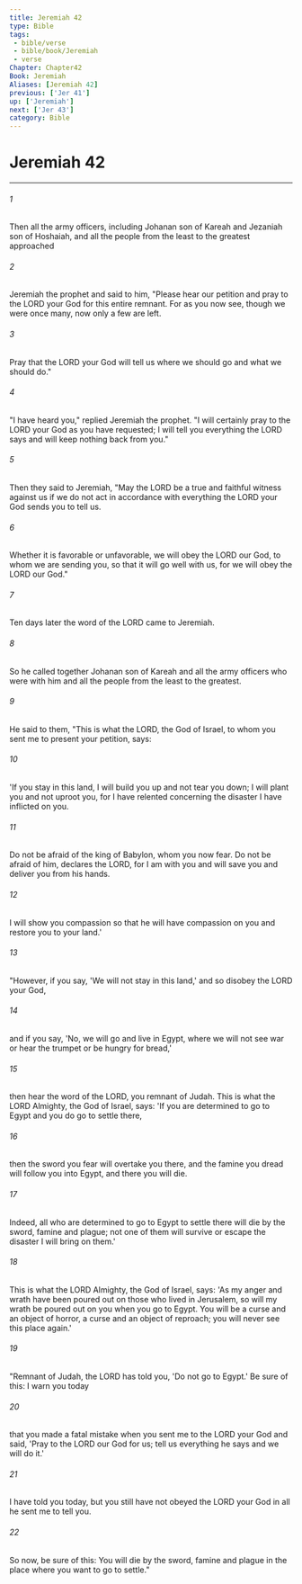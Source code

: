 ```yaml
---
title: Jeremiah 42
type: Bible
tags:
 - bible/verse
 - bible/book/Jeremiah
 - verse
Chapter: Chapter42
Book: Jeremiah
Aliases: [Jeremiah 42]
previous: ['Jer 41']
up: ['Jeremiah']
next: ['Jer 43']
category: Bible
---
```

# Jeremiah 42

***


###### 1 
Then all the army officers, including Johanan son of Kareah and Jezaniah son of Hoshaiah, and all the people from the least to the greatest approached 

###### 2 
Jeremiah the prophet and said to him, "Please hear our petition and pray to the LORD your God for this entire remnant. For as you now see, though we were once many, now only a few are left. 

###### 3 
Pray that the LORD your God will tell us where we should go and what we should do." 

###### 4 
"I have heard you," replied Jeremiah the prophet. "I will certainly pray to the LORD your God as you have requested; I will tell you everything the LORD says and will keep nothing back from you." 

###### 5 
Then they said to Jeremiah, "May the LORD be a true and faithful witness against us if we do not act in accordance with everything the LORD your God sends you to tell us. 

###### 6 
Whether it is favorable or unfavorable, we will obey the LORD our God, to whom we are sending you, so that it will go well with us, for we will obey the LORD our God." 

###### 7 
Ten days later the word of the LORD came to Jeremiah. 

###### 8 
So he called together Johanan son of Kareah and all the army officers who were with him and all the people from the least to the greatest. 

###### 9 
He said to them, "This is what the LORD, the God of Israel, to whom you sent me to present your petition, says: 

###### 10 
'If you stay in this land, I will build you up and not tear you down; I will plant you and not uproot you, for I have relented concerning the disaster I have inflicted on you. 

###### 11 
Do not be afraid of the king of Babylon, whom you now fear. Do not be afraid of him, declares the LORD, for I am with you and will save you and deliver you from his hands. 

###### 12 
I will show you compassion so that he will have compassion on you and restore you to your land.' 

###### 13 
"However, if you say, 'We will not stay in this land,' and so disobey the LORD your God, 

###### 14 
and if you say, 'No, we will go and live in Egypt, where we will not see war or hear the trumpet or be hungry for bread,' 

###### 15 
then hear the word of the LORD, you remnant of Judah. This is what the LORD Almighty, the God of Israel, says: 'If you are determined to go to Egypt and you do go to settle there, 

###### 16 
then the sword you fear will overtake you there, and the famine you dread will follow you into Egypt, and there you will die. 

###### 17 
Indeed, all who are determined to go to Egypt to settle there will die by the sword, famine and plague; not one of them will survive or escape the disaster I will bring on them.' 

###### 18 
This is what the LORD Almighty, the God of Israel, says: 'As my anger and wrath have been poured out on those who lived in Jerusalem, so will my wrath be poured out on you when you go to Egypt. You will be a curse and an object of horror, a curse and an object of reproach; you will never see this place again.' 

###### 19 
"Remnant of Judah, the LORD has told you, 'Do not go to Egypt.' Be sure of this: I warn you today 

###### 20 
that you made a fatal mistake when you sent me to the LORD your God and said, 'Pray to the LORD our God for us; tell us everything he says and we will do it.' 

###### 21 
I have told you today, but you still have not obeyed the LORD your God in all he sent me to tell you. 

###### 22 
So now, be sure of this: You will die by the sword, famine and plague in the place where you want to go to settle." 
